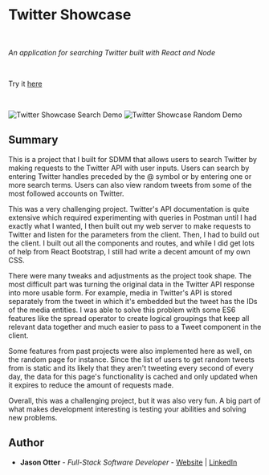 # Twitter Showcase

<br>

_An application for searching Twitter built with React and Node_

<br>

Try it [here](https://papaya-jalebi-21db43.netlify.app/)

<br>

![Twitter Showcase Search Demo](https://github.com/j-otterbox/twitter-showcase/blob/main/twitter-showcase-search-demo.gif "Twitter Showcase search function in use")
![Twitter Showcase Random Demo](https://github.com/j-otterbox/twitter-showcase/blob/main/twitter-showcase-random-demo.gif "Twitter Showcase random function in use")

## Summary

This is a project that I built for SDMM that allows users to search Twitter by making requests to the Twitter API with user inputs. Users can search by entering Twitter handles preceded by the @ symbol or by entering one or more search terms. Users can also view random tweets from some of the most followed accounts on Twitter. 

This was a very challenging project. Twitter's API documentation is quite extensive which required experimenting with queries in Postman until I had exactly what I wanted, I then built out my web server to make requests to Twitter and listen for the parameters from the client. Then, I had to build out the client. I built out all the components and routes, and while I did get lots of help from React Bootstrap, I still had write a decent amount of my own CSS. 

There were many tweaks and adjustments as the project took shape. The most difficult part was turning the original data in the Twitter API response into more usable form. For example, media in Twitter's API is stored separately from the tweet in which it's embedded but the tweet has the IDs of the media entities. I was able to solve this problem with some ES6 features like the spread operator to create logical groupings that keep all relevant data together and much easier to pass to a Tweet component in the client.

Some features from past projects were also implemented here as well, on the random page for instance. Since the list of users to get random tweets from is static and its likely that they aren't tweeting every second of every day, the data for this page's functionality is cached and only updated when it expires to reduce the amount of requests made.

Overall, this was a challenging project, but it was also very fun. A big part of what makes development interesting is testing your abilities and solving new problems.

## Author

- **Jason Otter** - _Full-Stack Software Developer_ - [Website](https://jason-otter.netlify.app/) | [LinkedIn](https://www.linkedin.com/in/jason-otter/)

